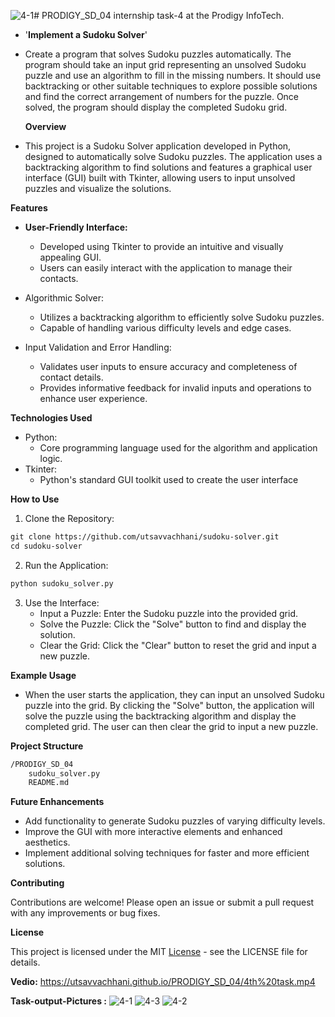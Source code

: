 ![4-1](https://github.com/user-attachments/assets/0a563db3-a3b0-49b5-b727-72b08fa3ddc4)# PRODIGY_SD_04
internship task-4 at the Prodigy InfoTech.


- '**Implement a Sudoku Solver**'
- Create a program that solves Sudoku puzzles automatically. The program should take an input grid representing an unsolved Sudoku puzzle and use an algorithm to fill in the missing numbers. It should use backtracking or other suitable techniques to explore possible solutions and find the correct arrangement of numbers for the puzzle. Once solved, the program should display the completed Sudoku grid.


  **Overview**
- This project is a Sudoku Solver application developed in Python, designed to automatically solve Sudoku puzzles. The application uses a backtracking algorithm to find solutions and features a graphical user interface (GUI) built with Tkinter, allowing users to input unsolved puzzles and visualize the solutions.


**Features**

  - **User-Friendly Interface:**
    - Developed using Tkinter to provide an intuitive and visually appealing GUI.
    - Users can easily interact with the application to manage their contacts.
      
  - Algorithmic Solver:
    - Utilizes a backtracking algorithm to efficiently solve Sudoku puzzles.
    - Capable of handling various difficulty levels and edge cases.
  
  - Input Validation and Error Handling:
    - Validates user inputs to ensure accuracy and completeness of contact details.
    - Provides informative feedback for invalid inputs and operations to enhance user experience.


**Technologies Used**
  - Python:
    - Core programming language used for the algorithm and application logic.
  - Tkinter:
    - Python's standard GUI toolkit used to create the user interface

**How to Use**

  1. Clone the Repository:
  ```html
git clone https://github.com/utsavvachhani/sudoku-solver.git
cd sudoku-solver

  ```
  2. Run the Application:
  ```html
python sudoku_solver.py

  ```
  3. Use the Interface:
     - Input a Puzzle: Enter the Sudoku puzzle into the provided grid.
     - Solve the Puzzle: Click the "Solve" button to find and display the solution.
     - Clear the Grid: Click the "Clear" button to reset the grid and input a new puzzle.

**Example Usage**
- When the user starts the application, they can input an unsolved Sudoku puzzle into the grid. By clicking the "Solve" button, the application will solve the puzzle using the backtracking algorithm and display the completed grid. The user can then clear the grid to input a new puzzle.

**Project Structure**
```html
/PRODIGY_SD_04
    sudoku_solver.py
    README.md
```

**Future Enhancements**
- Add functionality to generate Sudoku puzzles of varying difficulty levels.
- Improve the GUI with more interactive elements and enhanced aesthetics.
- Implement additional solving techniques for faster and more efficient solutions.


**Contributing**

Contributions are welcome! Please open an issue or submit a pull request with any improvements or bug fixes.

**License**

This project is licensed under the MIT [License](https://utsavvachhani.github.io/PRODIGY_SD_04/LICENSE) - see the LICENSE file for details.

**Vedio:** https://utsavvachhani.github.io/PRODIGY_SD_04/4th%20task.mp4

**Task-output-Pictures :**
![4-1](https://github.com/user-attachments/assets/16c301e2-c5fa-4e33-a4c4-e62d9c2851e3)
![4-3](https://github.com/user-attachments/assets/68e7bce8-37f6-40fc-a835-d497c660adfa)
![4-2](https://github.com/user-attachments/assets/c7e30dc2-7c1e-4564-a316-2b78771ec661)
